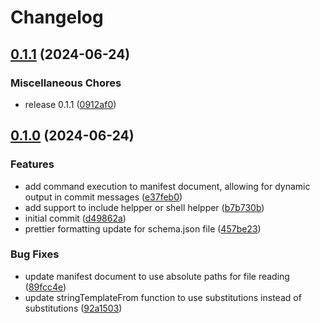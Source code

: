 # Changelog

## [0.1.1](https://github.com/JonDotsoy/q-project/compare/q-v0.1.0...q-v0.1.1) (2024-06-24)


### Miscellaneous Chores

* release 0.1.1 ([0912af0](https://github.com/JonDotsoy/q-project/commit/0912af0a15517f3afa9d093aa73ae2bfbdaff998))

## [0.1.0](https://github.com/JonDotsoy/q-project/compare/q-v0.0.1...q-v0.1.0) (2024-06-24)


### Features

* add command execution to manifest document, allowing for dynamic output in commit messages ([e37feb0](https://github.com/JonDotsoy/q-project/commit/e37feb0655b146bd70152776eb8c991ee593aef0))
* add support to include helpper or shell helpper ([b7b730b](https://github.com/JonDotsoy/q-project/commit/b7b730bb3dde3971c925aad74b51da5e470f506e))
* initial commit ([d49862a](https://github.com/JonDotsoy/q-project/commit/d49862a0bc48e1bf752adcb860a64d0ea8026d59))
* prettier formatting update for schema.json file ([457be23](https://github.com/JonDotsoy/q-project/commit/457be2347db08a46fc74a73db7cbf48a5b197d35))


### Bug Fixes

* update manifest document to use absolute paths for file reading ([89fcc4e](https://github.com/JonDotsoy/q-project/commit/89fcc4effd923c7edbbb51b5930fddb13f7232cd))
* update stringTemplateFrom function to use substitutions instead of substitutions ([92a1503](https://github.com/JonDotsoy/q-project/commit/92a1503bc291b5a5ae750c4c26ecbf5c39b8817a))
